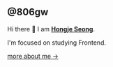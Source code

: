 ## @806gw
Hi there 👋 I am [**Hongje Seong**](https://hongjeeeee.vercel.app/).  

I'm focused on studying Frontend.

[more about me ->](https://hongje-dev.notion.site/19ade4f8be86803cb513f3ae16cb496c)
<!-- > Typescript, React
